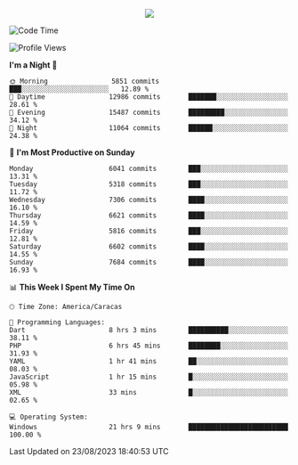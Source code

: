 <p align="center">
  <a href="http://www.github.com/thevacs">
    <img src="https://github-readme-streak-stats.herokuapp.com/?user=thevacs&stroke=ffffff&background=1c1917&ring=0891b2&fire=0891b2&currStreakNum=ffffff&currStreakLabel=0891b2&sideNums=ffffff&sideLabels=ffffff&dates=ffffff&hide_border=true" />
  </a>
</p>

<!--START_SECTION:waka-->
![Code Time](http://img.shields.io/badge/Code%20Time-1%2C633%20hrs%2053%20mins-blue)

![Profile Views](http://img.shields.io/badge/Profile%20Views-6-blue)

**I'm a Night 🦉** 

```text
🌞 Morning                5851 commits        ███░░░░░░░░░░░░░░░░░░░░░░   12.89 % 
🌆 Daytime                12986 commits       ███████░░░░░░░░░░░░░░░░░░   28.61 % 
🌃 Evening                15487 commits       █████████░░░░░░░░░░░░░░░░   34.12 % 
🌙 Night                  11064 commits       ██████░░░░░░░░░░░░░░░░░░░   24.38 % 
```
📅 **I'm Most Productive on Sunday** 

```text
Monday                   6041 commits        ███░░░░░░░░░░░░░░░░░░░░░░   13.31 % 
Tuesday                  5318 commits        ███░░░░░░░░░░░░░░░░░░░░░░   11.72 % 
Wednesday                7306 commits        ████░░░░░░░░░░░░░░░░░░░░░   16.10 % 
Thursday                 6621 commits        ████░░░░░░░░░░░░░░░░░░░░░   14.59 % 
Friday                   5816 commits        ███░░░░░░░░░░░░░░░░░░░░░░   12.81 % 
Saturday                 6602 commits        ████░░░░░░░░░░░░░░░░░░░░░   14.55 % 
Sunday                   7684 commits        ████░░░░░░░░░░░░░░░░░░░░░   16.93 % 
```


📊 **This Week I Spent My Time On** 

```text
🕑︎ Time Zone: America/Caracas

💬 Programming Languages: 
Dart                     8 hrs 3 mins        ██████████░░░░░░░░░░░░░░░   38.11 % 
PHP                      6 hrs 45 mins       ████████░░░░░░░░░░░░░░░░░   31.93 % 
YAML                     1 hr 41 mins        ██░░░░░░░░░░░░░░░░░░░░░░░   08.03 % 
JavaScript               1 hr 15 mins        █░░░░░░░░░░░░░░░░░░░░░░░░   05.98 % 
XML                      33 mins             █░░░░░░░░░░░░░░░░░░░░░░░░   02.65 % 

💻 Operating System: 
Windows                  21 hrs 9 mins       █████████████████████████   100.00 % 
```


 Last Updated on 23/08/2023 18:40:53 UTC
<!--END_SECTION:waka-->
